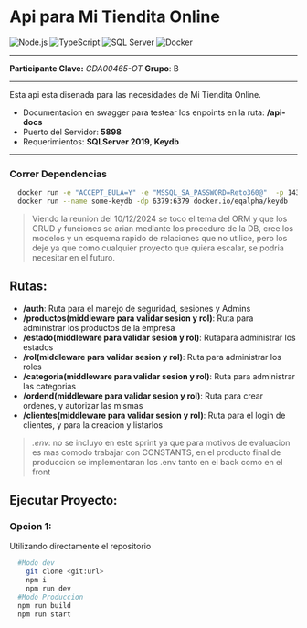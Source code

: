 # Api para Mi Tiendita Online

![Node.js](https://img.shields.io/badge/Node.js-8CC84A?style=for-the-badge&logo=node.js&logoColor=white)
![TypeScript](https://img.shields.io/badge/TypeScript-007ACC?style=for-the-badge&logo=typescript&logoColor=white)
![SQL Server](https://img.shields.io/badge/Microsoft_SQL_Server-CC2927?style=for-the-badge&logo=microsoft-sql-server&logoColor=white)
![Docker](https://img.shields.io/badge/Docker-2CA5E0?style=for-the-badge&logo=docker&logoColor=white)

---
**Participante Clave:** _GDA00465-OT_ **Grupo**: B

---
Esta api esta disenada para las necesidades de Mi Tiendita Online.

- Documentacion en swagger para testear los enpoints en la ruta: **/api-docs**
- Puerto del Servidor: **5898**
- Requerimientos: **SQLServer 2019**, **Keydb**
---

### Correr Dependencias


```bash
  docker run -e "ACCEPT_EULA=Y" -e "MSSQL_SA_PASSWORD=Reto360@"  -p 1433:1433  --name sqlServer --hostname sqlServer -d mcr.microsoft.com/mssql/server:2019-latest
  docker run --name some-keydb -dp 6379:6379 docker.io/eqalpha/keydb
```


> Viendo la reunion del 10/12/2024 se toco el tema del ORM y que los CRUD y funciones se arian mediante los procedure de la DB, cree los modelos y un esquema rapido de relaciones que no utilice, pero los deje ya que como cualquier proyecto que quiera escalar, se podria necesitar en el futuro.

## Rutas:

- **/auth**: Ruta para el manejo de seguridad, sesiones y Admins
- **/productos(middleware para validar sesion y rol)**: Ruta para administrar los productos de la empresa
- **/estado(middleware para validar sesion y rol)**: Rutapara administrar los estados
- **/rol(middleware para validar sesion y rol)**: Ruta para administrar los roles
- **/categoria(middleware para validar sesion y rol)**: Ruta para administrar las categorias
- **/ordend(middleware para validar sesion y rol)**: Ruta para crear ordenes, y autorizar las mismas
- **/clientes(middleware para validar sesion y rol)**: Ruta para el login de clientes, y para la creacion y listarlos

> _.env_: no se incluyo en este sprint ya que para motivos de evaluacion es mas comodo trabajar con CONSTANTS, en el producto final de produccion se implementaran los .env tanto en el back como en el front


## Ejecutar Proyecto:

### Opcion 1:

Utilizando directamente el repositorio

```bash
  #Modo dev
    git clone <git:url>
    npm i
    npm run dev
  #Modo Produccion
  npm run build
  npm run start
```

